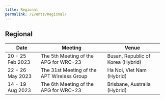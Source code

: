 ```yaml
---
title: Regional
permalink: /Events/Regional/
---
```

## **Regional**

| Date| Meeting | Venue |
| ------------ | ------------- | ------------- |
| 20 - 25 Feb 2023 | The 5th Meeting of the APG for WRC-23  | Busan, Republic of Korea (Hybrid) |
| 22 - 26 May 2023 | The 31st Meeting of the APT Wireless Group | Ha Noi, Viet Nam (Hybrid) |
| 14 - 19 Aug 2023 | The 6th Meeting of the APG for WRC-23 | Brisbane, Australia (Hybrid) |